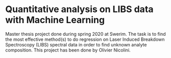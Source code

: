 # Quantitative analysis on LIBS data with Machine Learning

Master thesis project done during spring 2020 at Swerim.
The task is to find the most effective method(s) to do regression on Laser Induced Breakdown Spectroscopy (LIBS) spectral data in order to find unknown analyte composition.
This project has been done by Olivier Nicolini.
